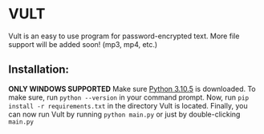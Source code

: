 # VULT
Vult is an easy to use program for password-encrypted text. More file support will be added soon! (mp3, mp4, etc.)

## Installation:
**ONLY WINDOWS SUPPORTED**
Make sure [Python 3.10.5](https://www.python.org/ftp/python/3.10.5/python-3.10.5-amd64.exe) is downloaded. To make sure, run `python --version` in your command prompt.
Now, run `pip install -r requirements.txt` in the directory Vult is located.
Finally, you can now run Vult by running `python main.py` or just by double-clicking `main.py`